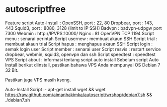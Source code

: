 # autoscriptfree

Feature script Auto-Install :  OpenSSH, port : 22, 80 Dropbear, port : 143, 443 Squid3, port : 8080, 3128 (limit to IP SSH) Badvpn : badvpn-udpgw port 7300 Webmin : http://IPVPS:10000/ Nginx : 81 OpenVPN TCP 1194 Script menu : senarai perintah Script usernew : membuat akaun SSH Script trial : membuat akaun trial Script hapus : menghapus akaun SSH Script login : semak login user Script member : senarai user Script resvis : restart service dropbear, webmin, squid3, openvpn dan ssh Script speedtest : speedtest VPS Script about : informasi tentang script auto install Sebelum script Auto Install berikut diinstall, pastikan bahawa VPS Anda mempunyai OS Debian 7 32 Bit. 

Pastikan juga VPS masih ksong. 

Auto-Install Script :-  apt-get install wget &amp;&amp; wget https://raw.github.com/aimanhakimka/autoscript/wrshop/debian7.sh &amp;&amp; ./debian7.sh
